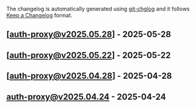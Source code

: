 The changelog is automatically generated using [git-chglog](https://github.com/git-chglog/git-chglog) and it follows [Keep a Changelog](https://keepachangelog.com) format.


<a name="auth-proxy@v2025.05.28"></a>
## [auth-proxy@v2025.05.28] - 2025-05-28

<a name="auth-proxy@v2025.05.22"></a>
## [auth-proxy@v2025.05.22] - 2025-05-22

<a name="auth-proxy@v2025.04.28"></a>
## [auth-proxy@v2025.04.28] - 2025-04-28

<a name="auth-proxy@v2025.04.24"></a>
## auth-proxy@v2025.04.24 - 2025-04-24
